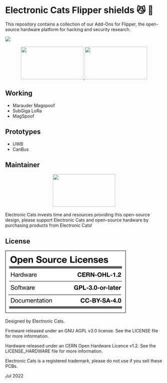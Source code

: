 # Electronic Cats Flipper shields 😼 :dolphin: 

This repository contains a collection of our Add-Ons for Flipper, the open-source hardware platform for hacking and security research.

<a href="https://github.com/ElectronicCats/flipper-shields/wiki">
  <img src="https://user-images.githubusercontent.com/107638696/263117497-6a808ad7-dbad-47d1-88da-059df876c544.png" />
</a>

<p align=center>
<a href="https://electroniccats.com/?s=Flipper+Add-On&post_type=product&product_cat=">
  <img src="https://electroniccats.com/wp-content/uploads/badge_store.png" width="200" height="104" />
</a>
<a href="https://github.com/ElectronicCats/flipper-shields/wiki">
  <img src="https://github.com/ElectronicCats/flipper-shields/assets/44976441/6aa7f319-3256-442e-a00d-33c8126833ec" width="200" height="104" />
</a>
</p>


## Working
- Marauder Magspoof
- SubGiga LoRa
- MagSpoof
  
 ## Prototypes
- UWB
- CanBus


## Maintainer

<p align=center>
<a href="https://github.com/sponsors/ElectronicCats">
  <img src="https://electroniccats.com/wp-content/uploads/2020/07/Badge_GHS.png" width="200" height="104" />
</a>
</p>

Electronic Cats invests time and resources providing this open-source design, please support Electronic Cats and open-source hardware by purchasing products from Electronic Cats!

## License

<a
href="https://github.com/ElectronicCats">

<img  src="https://github.com/ElectronicCats/AjoloteBoard/raw/master/OpenSourceLicense.png"  height="200" />

</a>

Designed by Electronic Cats.

Firmware released under an GNU AGPL v3.0 license. See the LICENSE file for more information.

Hardware released under an CERN Open Hardware Licence v1.2. See the LICENSE_HARDWARE file for more information.

Electronic Cats is a registered trademark, please do not use if you sell these PCBs.

Jul 2022

[Agregando el link como referencia]: <https://github.com/ElectronicCats/Template-Project-KiCAD-CI>
